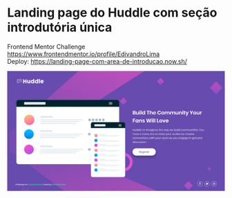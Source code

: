 # Landing page do Huddle com seção introdutória única
Frontend Mentor Challenge https://www.frontendmentor.io/profile/EdivandroLima<br>
Deploy: https://landing-page-com-area-de-introducao.now.sh/

![Design Preview](./img/design-preview.png)